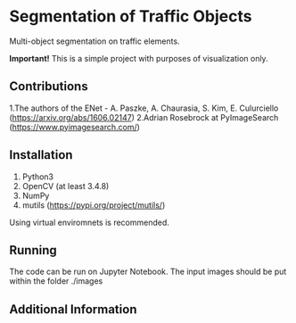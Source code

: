 # Segmentation of Traffic Objects

Multi-object segmentation on traffic elements.

**Important!**
This is a simple project with purposes of visualization only.

## Contributions

1.The authors of the ENet - A. Paszke, A. Chaurasia, S. Kim, E. Culurciello (https://arxiv.org/abs/1606.02147)
2.Adrian Rosebrock at PyImageSearch (https://www.pyimagesearch.com/)

## Installation

1. Python3
2. OpenCV (at least 3.4.8)
3. NumPy
4. mutils (https://pypi.org/project/mutils/)

Using virtual enviromnets is recommended.

## Running

The code can be run on Jupyter Notebook.
The input images should be put within the folder ./images

## Additional Information

